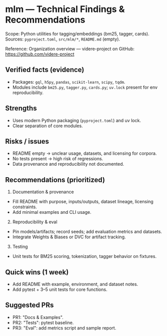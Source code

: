 # mlm — Technical Findings & Recommendations

Scope: Python utilities for tagging/embeddings (bm25, tagger, cards). Sources: `pyproject.toml`, `src/mlm/*`, `README.md` (empty).

Reference: Organization overview — videre-project on GitHub: https://github.com/videre-project

## Verified facts (evidence)
- Packages: `gql`, `h5py`, `pandas`, `scikit-learn`, `scipy`, `tqdm`.
- Modules include `bm25.py`, `tagger.py`, `cards.py`; `uv.lock` present for env reproducibility.

## Strengths
- Uses modern Python packaging (`pyproject.toml`) and uv lock.
- Clear separation of core modules.

## Risks / issues
- README empty → unclear usage, datasets, and licensing for corpora.
- No tests present → high risk of regressions.
- Data provenance and reproducibility not documented.

## Recommendations (prioritized)
1) Documentation & provenance
- Fill README with purpose, inputs/outputs, dataset lineage, licensing constraints.
- Add minimal examples and CLI usage.

2) Reproducibility & eval
- Pin models/artifacts; record seeds; add evaluation metrics and datasets.
- Integrate Weights & Biases or DVC for artifact tracking.

3) Testing
- Unit tests for BM25 scoring, tokenization, tagger behavior on fixtures.

## Quick wins (1 week)
- Add README with example, environment, and dataset notes.
- Add pytest + 3–5 unit tests for core functions.

## Suggested PRs
- PR1: "Docs & Examples".
- PR2: "Tests": pytest baseline.
- PR3: "Eval": add metrics script and sample report.
